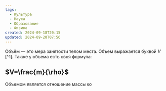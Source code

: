 ```yaml
---
tags:
  - Культура
  - Наука
  - Образование
  - Физика
created: 2024-09-18T20:15
updated: 2024-09-20T07:56
---
```

Объём — это мера занятости телом места.
Объем выражается буквой $V$ [^1].
Также у объема есть своя формула:
## $V=\frac{m}{\rho}$ 
Объемом является отношение массы ко
